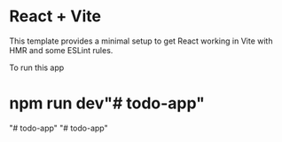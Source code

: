 # React + Vite

This template provides a minimal setup to get React working in Vite with HMR and some ESLint rules.




 To run this app 

 # npm run dev"# todo-app" 
"# todo-app" 
"# todo-app" 
